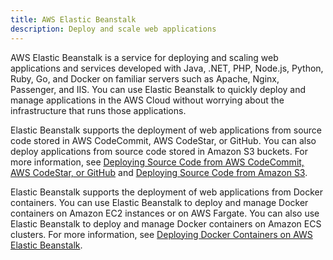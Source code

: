 ```yaml
---
title: AWS Elastic Beanstalk
description: Deploy and scale web applications
---
```


AWS Elastic Beanstalk is a service for deploying and scaling web applications and services developed with Java, .NET, PHP, Node.js, Python, Ruby, Go, and Docker on familiar servers such as Apache, Nginx, Passenger, and IIS. You can use Elastic Beanstalk to quickly deploy and manage applications in the AWS Cloud without worrying about the infrastructure that runs those applications.

Elastic Beanstalk supports the deployment of web applications from source code stored in AWS CodeCommit, AWS CodeStar, or GitHub. You can also deploy applications from source code stored in Amazon S3 buckets. For more information, see [Deploying Source Code from AWS CodeCommit, AWS CodeStar, or GitHub](https://docs.aws.amazon.com/elasticbeanstalk/latest/dg/create_deploy_codecommit.html) and [Deploying Source Code from Amazon S3](https://docs.aws.amazon.com/elasticbeanstalk/latest/dg/create_deploy_s3.html).

Elastic Beanstalk supports the deployment of web applications from Docker containers. You can use Elastic Beanstalk to deploy and manage Docker containers on Amazon EC2 instances or on AWS Fargate. You can also use Elastic Beanstalk to deploy and manage Docker containers on Amazon ECS clusters. For more information, see [Deploying Docker Containers on AWS Elastic Beanstalk](https://docs.aws.amazon.com/elasticbeanstalk/latest/dg/create_deploy_docker.html).



